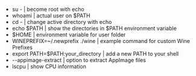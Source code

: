 - su - | become root with echo
- whoami | actual user on $PATH
- cd - | change active directory with echo
- echo $PATH | show the directories in $PATH environment variable
- $HOME | environment variable for user folder
- WINEPREFIX=~/.newprefix ./wine | example command for custom Wine Prefixes
- export PATH=$PATH:your_directory | add a new PATH to your shell
- --appimage-extract | option to extract AppImage files
- lscpu | show CPU information
